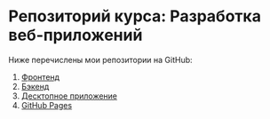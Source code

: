 # Репозиторий курса: Разработка веб-приложений

Ниже перечислены мои репозитории на GitHub:

1. [Фронтенд](https://github.com/markgregr/RIP_FRONTEND/tree/react-moderator-interface) 
2. [Бэкенд](https://github.com/markgregr/RIP/tree/Auth) 
3. [Десктопное приложение](-)
4. [GitHub Pages](https://markgregr.github.io/ship-station-frontend/)
